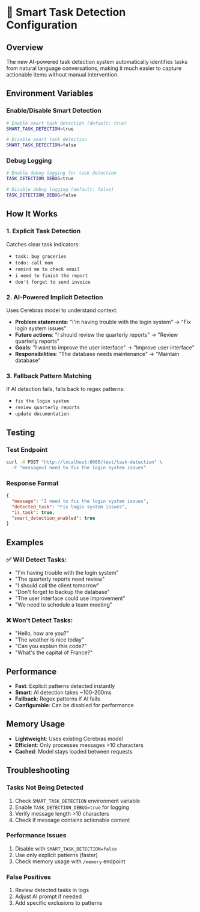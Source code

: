 # 🚀 Smart Task Detection Configuration

## **Overview**
The new AI-powered task detection system automatically identifies tasks from natural language conversations, making it much easier to capture actionable items without manual intervention.

## **Environment Variables**

### **Enable/Disable Smart Detection**
```bash
# Enable smart task detection (default: true)
SMART_TASK_DETECTION=true

# Disable smart task detection
SMART_TASK_DETECTION=false
```

### **Debug Logging**
```bash
# Enable debug logging for task detection
TASK_DETECTION_DEBUG=true

# Disable debug logging (default: false)
TASK_DETECTION_DEBUG=false
```

## **How It Works**

### **1. Explicit Task Detection**
Catches clear task indicators:
- `task: buy groceries`
- `todo: call mom`
- `remind me to check email`
- `i need to finish the report`
- `don't forget to send invoice`

### **2. AI-Powered Implicit Detection**
Uses Cerebras model to understand context:
- **Problem statements**: "I'm having trouble with the login system" → "Fix login system issues"
- **Future actions**: "I should review the quarterly reports" → "Review quarterly reports"
- **Goals**: "I want to improve the user interface" → "Improve user interface"
- **Responsibilities**: "The database needs maintenance" → "Maintain database"

### **3. Fallback Pattern Matching**
If AI detection fails, falls back to regex patterns:
- `fix the login system`
- `review quarterly reports`
- `update documentation`

## **Testing**

### **Test Endpoint**
```bash
curl -X POST "http://localhost:8000/test/task-detection" \
  -F "message=I need to fix the login system issues"
```

### **Response Format**
```json
{
  "message": "I need to fix the login system issues",
  "detected_task": "Fix login system issues",
  "is_task": true,
  "smart_detection_enabled": true
}
```

## **Examples**

### **✅ Will Detect Tasks:**
- "I'm having trouble with the login system"
- "The quarterly reports need review"
- "I should call the client tomorrow"
- "Don't forget to backup the database"
- "The user interface could use improvement"
- "We need to schedule a team meeting"

### **❌ Won't Detect Tasks:**
- "Hello, how are you?"
- "The weather is nice today"
- "Can you explain this code?"
- "What's the capital of France?"

## **Performance**

- **Fast**: Explicit patterns detected instantly
- **Smart**: AI detection takes ~100-200ms
- **Fallback**: Regex patterns if AI fails
- **Configurable**: Can be disabled for performance

## **Memory Usage**

- **Lightweight**: Uses existing Cerebras model
- **Efficient**: Only processes messages >10 characters
- **Cached**: Model stays loaded between requests

## **Troubleshooting**

### **Tasks Not Being Detected**
1. Check `SMART_TASK_DETECTION` environment variable
2. Enable `TASK_DETECTION_DEBUG=true` for logging
3. Verify message length >10 characters
4. Check if message contains actionable content

### **Performance Issues**
1. Disable with `SMART_TASK_DETECTION=false`
2. Use only explicit patterns (faster)
3. Check memory usage with `/memory` endpoint

### **False Positives**
1. Review detected tasks in logs
2. Adjust AI prompt if needed
3. Add specific exclusions to patterns
